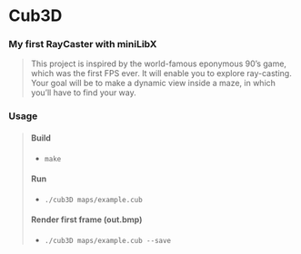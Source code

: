 # Cub3D
### My first RayCaster with miniLibX

>This project is inspired by the world-famous eponymous 90’s game, which was the first FPS ever. It will enable you to explore ray-casting. Your goal will be to make a dynamic view inside a maze, in which you’ll have to find your way.

### Usage
> #### Build
> - `make`
> #### Run
> - `./cub3D maps/example.cub`
> #### Render first frame (out.bmp)
> - `./cub3D maps/example.cub --save`